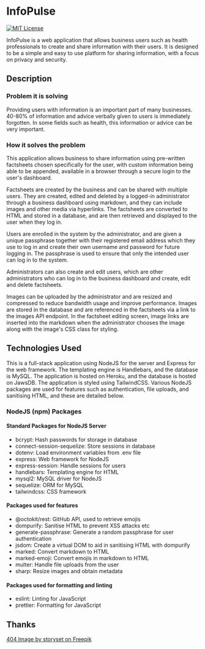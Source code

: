 # InfoPulse

 [![MIT License](https://img.shields.io/badge/License-MIT-yellow.svg)](https://opensource.org/licenses/MIT)

InfoPulse is a web application that allows business users such as health professionals to create and share information with their users. It is designed to be a simple and easy to use platform for sharing information, with a focus on privacy and security.

## Description

### Problem it is solving

Providing users with information is an important part of many businesses. 40-80% of information and advice verbally given to users is immediately forgotten. In some fields such as health, this information or advice can be very important.

### How it solves the problem

This application allows business to share information using pre-written factsheets chosen specifically for the user, with custom information being able to be appended, available in a browser through a secure login to the user's dashboard.

Factsheets are created by the business and can be shared with multiple users. They are created, edited and deleted by a logged-in administrator through a business dashboard using markdown, and they can include images and other media via hyperlinks. The factsheets are converted to HTML and stored in a database, and are then retrieved and displayed to the user when they log in.

Users are enrolled in the system by the administrator, and are given a unique passphrase together with their registered email address which they use to log in and create their own username and password for future logging in. The passphrase is used to ensure that only the intended user can log in to the system.

Administrators can also create and edit users, which are other administrators who can log in to the business dashboard and create, edit and delete factsheets.

Images can be uploaded by the administrator and are resized and compressed to reduce bandwidth usage and improve performance. Images are stored in the database and are referenced in the factsheets via a link to the images API endpoint. In the factsheet editing screen, image links are inserted into the markdown when the administrator chooses the image along with the image's CSS class for styling.

## Technologies Used

This is a full-stack application using NodeJS for the server and Express for the web framework. The templating engine is Handlebars, and the database is MySQL. The application is hosted on Heroku, and the database is hosted on JawsDB. The application is styled using TailwindCSS. Various NodeJS packages are used for features such as authentication, file uploads, and sanitising HTML, and these are detailed below.

### NodeJS (npm) Packages

#### Standard Packages for NodeJS Server

- bcrypt: Hash passwords for storage in database
- connect-session-sequelize: Store sessions in database
- dotenv: Load environment variables from .env file
- express: Web framework for NodeJS
- express-session: Handle sessions for users
- handlebars: Templating engine for HTML
- mysql2: MySQL driver for NodeJS
- sequelize: ORM for MySQL
- tailwindcss: CSS framework

#### Packages used for features

- @octokit/rest: GitHub API, used to retrieve emojis
- dompurify: Sanitise HTML to prevent XSS attacks etc
- generate-passphrase: Generate a random passphrase for user authentication
- jsdom: Create a virtual DOM to aid in sanitising HTML with dompurify
- marked: Convert markdown to HTML
- marked-emoji: Convert emojis in markdown to HTML
- multer: Handle file uploads from the user
- sharp: Resize images and obtain metadata

#### Packages used for formatting and linting

- eslint: Linting for JavaScript
- prettier: Formatting for JavaScript

## Thanks

[404 Image by storyset on Freepik](href="https://www.freepik.com/free-vector/oops-404-error-with-broken-robot-concept-illustration_7906233.htm#query=404&position=18&from_view=keyword&track=sph")
